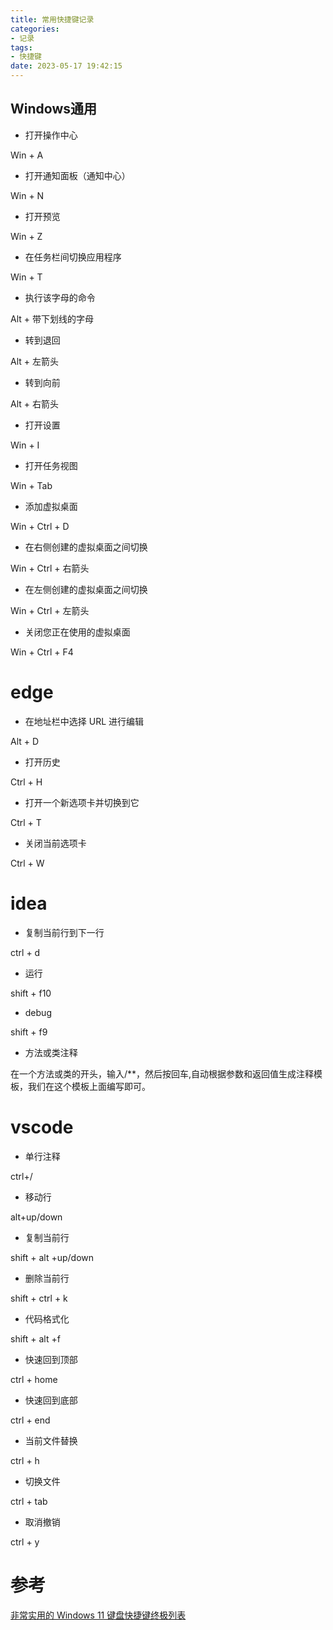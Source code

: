 ```yaml
---
title: 常用快捷键记录
categories:
- 记录
tags:
- 快捷键
date: 2023-05-17 19:42:15
---
```


## Windows通用

- 打开操作中心	

Win + A

- 打开通知面板（通知中心）	

Win + N

- 打开预览

Win + Z

- 在任务栏间切换应用程序

Win + T

- 执行该字母的命令	

Alt + 带下划线的字母

- 转到退回	

Alt + 左箭头

- 转到向前	

Alt + 右箭头

- 打开设置

Win + I

- 打开任务视图	

Win + Tab

- 添加虚拟桌面	

Win + Ctrl + D

- 在右侧创建的虚拟桌面之间切换	

Win + Ctrl + 右箭头

- 在左侧创建的虚拟桌面之间切换	

Win + Ctrl + 左箭头

- 关闭您正在使用的虚拟桌面	

Win + Ctrl + F4

# edge

- 在地址栏中选择 URL 进行编辑	

Alt + D

- 打开历史	

Ctrl + H

- 打开一个新选项卡并切换到它	

Ctrl + T

- 关闭当前选项卡 

Ctrl + W


# idea

- 复制当前行到下一行

ctrl + d

- 运行

shift + f10

- debug

shift + f9

- 方法或类注释

在一个方法或类的开头，输入/**，然后按回车,自动根据参数和返回值生成注释模板，我们在这个模板上面编写即可。


# vscode

- 单行注释 

ctrl+/

- 移动行 

alt+up/down

- 复制当前行 

shift + alt +up/down

- 删除当前行 

shift + ctrl + k

- 代码格式化 

shift + alt +f 

- 快速回到顶部   

ctrl + home

- 快速回到底部   

ctrl + end

- 当前文件替换 

ctrl + h

- 切换文件

ctrl + tab

- 取消撤销

ctrl + y

# 参考

[非常实用的 Windows 11 键盘快捷键终极列表](https://zhuanlan.zhihu.com/p/460274555)